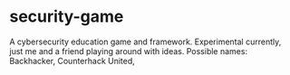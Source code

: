 # security-game
A cybersecurity education game and framework. Experimental currently, just me and a friend playing around with ideas.
Possible names: Backhacker, Counterhack United, 
